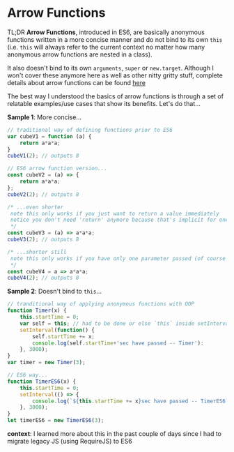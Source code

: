 # Arrow Functions

TL;DR **Arrow Functions**, introduced in ES6,  are basically anonymous functions written in a more concise manner and do not bind to its own `this` (i.e. `this` will always refer to the current context no matter how many anonymous arrow functions are nested in a class).

It also doesn't bind to its own `arguments`, `super` or `new.target`. Although I won't cover these anymore here as well as other nitty gritty stuff, complete details about arrow functions can be found [here](https://developer.mozilla.org/en/docs/Web/JavaScript/Reference/Functions/Arrow_functions)

The best way I understood the basics of arrow functions is through a set of relatable examples/use cases that show its benefits. Let's do that...

**Sample 1**: More concise...
```javascript
// traditional way of defining functions prior to ES6
var cubeV1 = function (a) {
    return a*a*a;
}
cubeV1(2); // outputs 8

// ES6 arrow function version...
const cubeV2 = (a) => {
    return a*a*a;
};
cubeV2(2); // outputs 8

/* ...even shorter
 note this only works if you just want to return a value immediately
 notice you don't need 'return' anymore because that's implicit for one line arrow functions
 */
const cubeV3 = (a) => a*a*a;
cubeV3(2); // outputs 8

/* ...shorter still
 note this only works if you have only one parameter passed (of course you can pass multiple params)
 */
const cubeV4 = a => a*a*a;
cubeV4(2); // outputs 8
```

**Sample 2**: Doesn't bind to `this`...
```javascript
// tranditional way of applying anonymous functions with OOP
function Timer(x) {
	this.startTime = 0;
	var self = this; // had to be done or else `this` inside setInterval will bind to window
	setInterval(function() {
		self.startTime += x;
		console.log(self.startTime+'sec have passed -- Timer'):
	}, 3000);
}
var timer = new Timer(3);

// ES6 way...
function TimerES6(x) {
	this.startTime = 0;
	setInterval(() => {
		console.log(`${this.startTime += x}sec have passed -- TimerES6`);
	}, 3000);
}
let timerES6 = new TimerES6(3);
```

**context**: I learned more about this in the past couple of days since I had to migrate legacy JS (using RequireJS) to ES6